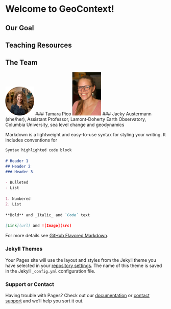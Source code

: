 # Welcome to GeoContext!

## Our Goal

## Teaching Resources

## The Team

<img src="HudsonGazettephoto_website2.jpg" alt="Tamara Pico photo" width="90"/> 
### Tamara Pico 

<img src="Jacky1.png" alt="Jacky Austermann photo" width="90"/> 
### Jacky Austermann
(she/her), Assistant Professor, Lamont-Doherty Earth Observatory, Columbia University, sea level change and geodynamics


Markdown is a lightweight and easy-to-use syntax for styling your writing. It includes conventions for

```markdown
Syntax highlighted code block

# Header 1
## Header 2
### Header 3

- Bulleted
- List

1. Numbered
2. List

**Bold** and _Italic_ and `Code` text

[Link](url) and ![Image](src)
```

For more details see [GitHub Flavored Markdown](https://guides.github.com/features/mastering-markdown/).

### Jekyll Themes

Your Pages site will use the layout and styles from the Jekyll theme you have selected in your [repository settings](https://github.com/Geo-Context/Geo-Context.github.io/settings). The name of this theme is saved in the Jekyll `_config.yml` configuration file.

### Support or Contact

Having trouble with Pages? Check out our [documentation](https://docs.github.com/categories/github-pages-basics/) or [contact support](https://github.com/contact) and we’ll help you sort it out.
